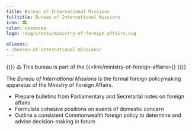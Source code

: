 ```yaml
---
title: Bureau of International Missions
fulltitle: Bureau of International Missions
icon: 🏛️
color: cosmosea
logo: /svg/crests/ministry-of-foreign-affairs.svg

aliases:
- /bureau-of-international-missions/
---
```

{{<note>}}
߷ This bureau is part of the {{<link/ministry-of-foreign-affairs>}}
{{</note>}}

The *Bureau of International Missions* is the formal foreign policymaking apparatus of the Ministry of Foreign Affairs.

* Prepare bulletins from Parliamentary and Secretarial notes on foreign affairs
* Formulate cohesive positions on events of domestic concern
* Outline a consistent Commonwealth foreign policy to determine and advise decision-making in future.